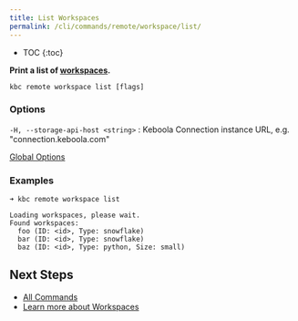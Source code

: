 ```yaml
---
title: List Workspaces
permalink: /cli/commands/remote/workspace/list/
---
```


* TOC
{:toc}

**Print a list of [workspaces](https://help.keboola.com/transformations/workspace/).**

```
kbc remote workspace list [flags]
```

### Options

`-H, --storage-api-host <string>`
: Keboola Connection instance URL, e.g. "connection.keboola.com"

[Global Options](/cli/commands/#global-options)

### Examples

```
➜ kbc remote workspace list

Loading workspaces, please wait.
Found workspaces:
  foo (ID: <id>, Type: snowflake)
  bar (ID: <id>, Type: snowflake)
  baz (ID: <id>, Type: python, Size: small)
```

## Next Steps

- [All Commands](/cli/commands/)
- [Learn more about Workspaces](https://help.keboola.com/transformations/workspace/)
